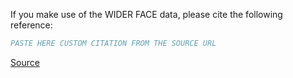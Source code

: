 If you make use of the WIDER FACE data, please cite the following reference:

``` bibtex
PASTE HERE CUSTOM CITATION FROM THE SOURCE URL
```

[Source](http://shuoyang1213.me/WIDERFACE/)